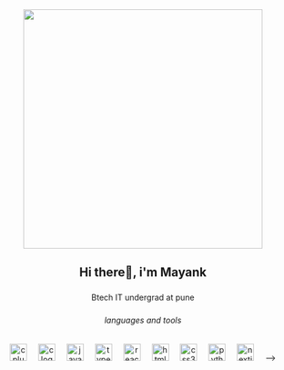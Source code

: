 <div align="center">
  <img height="420" src="https://lh3.googleusercontent.com/7dDTGGkcda-tnTeK8VG6uE-hGr3gXqXtgouGBNp8Tpro3ddAdFC75UyFeQ_5RzDi4RLyBPqk3XqYkCsGieBr74cONg=s1280-w1280-h800"  />
</div>

###

<h2 align="center">Hi there👋, i'm Mayank</h2>

###

<p align="center">Btech IT undergrad at pune</p>

###

<h6 align="center">languages and tools</h6>

###

<div align="center">
  <img src="https://cdn.jsdelivr.net/gh/devicons/devicon/icons/cplusplus/cplusplus-original.svg" height="30" alt="cplusplus logo"  />
  <img width="12" />
  <img src="https://cdn.jsdelivr.net/gh/devicons/devicon/icons/c/c-original.svg" height="30" alt="c logo"  />
  <img width="12" />
  <img src="https://cdn.jsdelivr.net/gh/devicons/devicon/icons/javascript/javascript-original.svg" height="30" alt="javascript logo"  />
  <img width="12" />
  <img src="https://cdn.jsdelivr.net/gh/devicons/devicon/icons/typescript/typescript-original.svg" height="30" alt="typescript logo"  />
  <img width="12" />
  <img src="https://cdn.jsdelivr.net/gh/devicons/devicon/icons/react/react-original.svg" height="30" alt="react logo"  />
  <img width="12" />
  <img src="https://cdn.jsdelivr.net/gh/devicons/devicon/icons/html5/html5-original.svg" height="30" alt="html5 logo"  />
  <img width="12" />
  <img src="https://cdn.jsdelivr.net/gh/devicons/devicon/icons/css3/css3-original.svg" height="30" alt="css3 logo"  />
  <img width="12" />
  <img src="https://cdn.jsdelivr.net/gh/devicons/devicon/icons/python/python-original.svg" height="30" alt="python logo"  />
  <img width="12" />
  <img src="https://cdn.jsdelivr.net/gh/devicons/devicon/icons/nextjs/nextjs-original.svg" height="30" alt="nextjs logo"  />
  <img width="12" />
<!--   <img src="https://cdn.jsdelivr.net/gh/devicons/devicon/icons/opengl/opengl-original.svg" height="30" alt="opengl logo"  /> -->
<!--   <img width="12" /> -->
<!--   <img src="https://cdn.jsdelivr.net/gh/devicons/devicon/icons/sdl/sdl-original.svg" height="30" alt="sdl logo"  /> -->
<!--   <img width="12" /> -->
<!--   <img src="https://cdn.jsdelivr.net/gh/devicons/devicon/icons/bash/bash-original.svg" height="30" alt="bash logo"  /> -->
<!--   <img width="12" /> -->
<!--   <img src="https://cdn.jsdelivr.net/gh/devicons/devicon/icons/cmake/cmake-original.svg" height="30" alt="cmake logo"  /> -->
<!--   <img width="12" /> -->
<!--   <img src="https://cdn.jsdelivr.net/gh/devicons/devicon/icons/mysql/mysql-original.svg" height="30" alt="mysql logo"  />
<!--   <img width="12" /> -->
<!--   <img src="https://cdn.jsdelivr.net/gh/devicons/devicon/icons/unix/unix-original.svg" height="30" alt="unix logo"  /> --> -->
</div>

###

<br clear="both">

###

